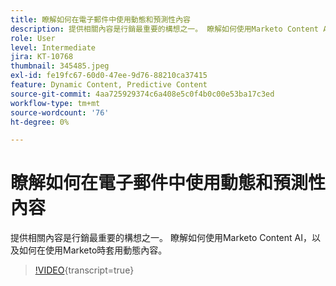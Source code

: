 ```yaml
---
title: 瞭解如何在電子郵件中使用動態和預測性內容
description: 提供相關內容是行銷最重要的構想之一。 瞭解如何使用Marketo Content AI，以及如何在使用Marketo時套用動態內容。
role: User
level: Intermediate
jira: KT-10768
thumbnail: 345485.jpeg
exl-id: fe19fc67-60d0-47ee-9d76-88210ca37415
feature: Dynamic Content, Predictive Content
source-git-commit: 4aa725929374c6a408e5c0f4b0c00e53ba17c3ed
workflow-type: tm+mt
source-wordcount: '76'
ht-degree: 0%

---
```


# 瞭解如何在電子郵件中使用動態和預測性內容

提供相關內容是行銷最重要的構想之一。 瞭解如何使用Marketo Content AI，以及如何在使用Marketo時套用動態內容。

>[!VIDEO](https://video.tv.adobe.com/v/345485/?quality=12&learn=on){transcript=true}
